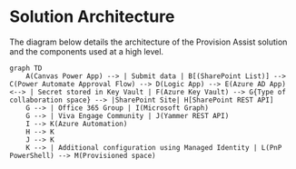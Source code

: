 # Solution Architecture

The diagram below details the architecture of the Provision Assist solution and the components used at a high level.

``` mermaid
graph TD
    A(Canvas Power App) --> | Submit data | B[(SharePoint List)] --> C(Power Automate Approval Flow) --> D(Logic App) --> E(Azure AD App) <--> | Secret stored in Key Vault | F(Azure Key Vault) --> G{Type of collaboration space} --> |SharePoint Site| H[SharePoint REST API] 
    G --> | Office 365 Group | I(Microsoft Graph)
    G --> | Viva Engage Community | J(Yammer REST API) 
    I --> K(Azure Automation)
    H --> K
    J --> K
    K --> | Additional configuration using Managed Identity | L(PnP PowerShell) --> M(Provisioned space)
``````